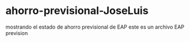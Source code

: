 # ahorro-previsional-JoseLuis
mostrando el estado de ahorro previsional de EAP
este es un archivo EAP prevision
